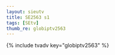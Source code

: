 ```yaml
--- 
layout: sieutv
title: SE2563 s1
tags: [SEtv]
thumb_re: globiptv2563
---
```

{% include tvadv key="globiptv2563" %} 
